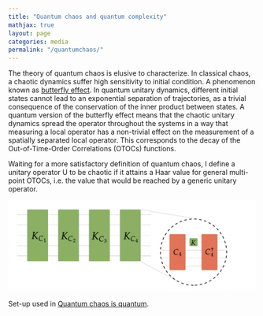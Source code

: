 ```yaml
---
title: "Quantum chaos and quantum complexity"
mathjax: true
layout: page
categories: media
permalink: "/quantumchaos/"
---
```



The theory of quantum chaos is elusive to characterize. In classical chaos, a chaotic dynamics suffer high sensitivity to initial condition. A phenomenon known as [butterfly effect](https://en.wikipedia.org/wiki/Butterfly_effect). In quantum unitary dynamics, different initial states cannot lead to an exponential separation of trajectories, as a trivial consequence of the conservation of the inner product between states.  A quantum version of the butterfly effect means that the chaotic unitary dynamics spread the operator throughout the systems in a way that measuring a local operator has a non-trivial effect on the measurement of a spatially separated local operator. This corresponds to the decay of the Out-of-Time-Order Correlations (OTOCs) functions. 


Waiting for a more satisfactory definition of quantum chaos, I define a unitary operator U to be chaotic if it attains a Haar value for general multi-point OTOCs, i.e. the value that would be reached by a generic unitary operator. 

![transitions](websiteprova1.jpg)
  
  Set-up used in [Quantum chaos is quantum](https://arxiv.org/abs/2102.08406).

